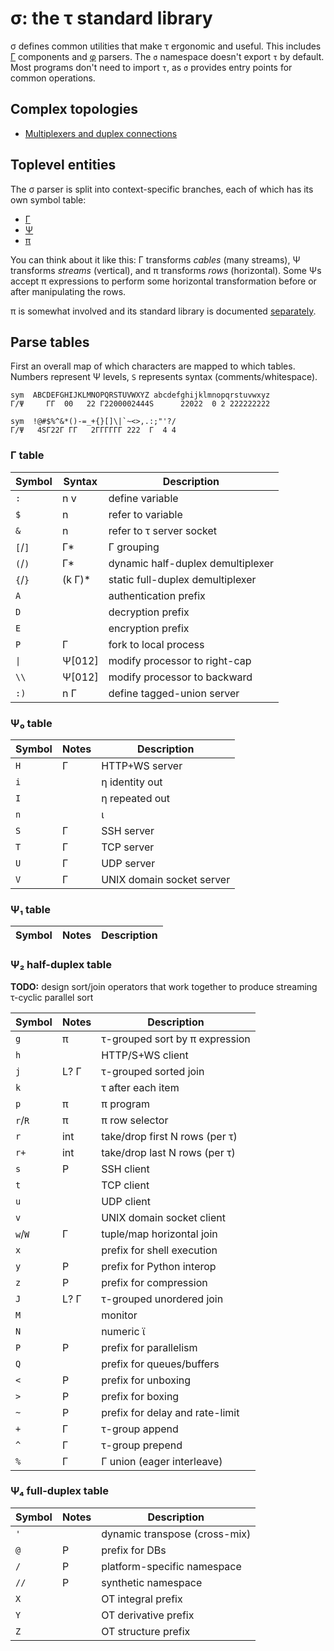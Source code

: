 # σ: the τ standard library
σ defines common utilities that make τ ergonomic and useful. This includes [Γ](Gamma.md) components and [φ](phi.md) parsers. The `σ` namespace doesn't export `τ` by default. Most programs don't need to import `τ`, as `σ` provides entry points for common operations.


## Complex topologies
+ [Multiplexers and duplex connections](sigma-multiplex.md)


## Toplevel entities
The σ parser is split into context-specific branches, each of which has its own symbol table:

+ [Γ](Gamma.md)
+ [Ψ](Psi.md)
+ [π](pi.md)

You can think about it like this: Γ transforms _cables_ (many streams), Ψ transforms _streams_ (vertical), and π transforms _rows_ (horizontal). Some Ψs accept π expressions to perform some horizontal transformation before or after manipulating the rows.

π is somewhat involved and its standard library is documented [separately](sigma-pi-stdlib.md).


## Parse tables
First an overall map of which characters are mapped to which tables. Numbers represent Ψ levels, `S` represents syntax (comments/whitespace).

```
sym  ABCDEFGHIJKLMNOPQRSTUVWXYZ abcdefghijklmnopqrstuvwxyz
Γ/Ψ     ΓΓ  00   22 Γ2200002444S      22022  0 2 222222222

sym  !@#$%^&*()-=_+{}[]\|`~<>,.:;"'?/
Γ/Ψ   4SΓ22Γ ΓΓ   2ΓΓΓΓΓΓ 222  Γ  4 4
```


### Γ table
| Symbol  | Syntax  | Description                       |
|---------|---------|-----------------------------------|
| `:`     | n v     | define variable                   |
| `$`     | n       | refer to variable                 |
| `&`     | n       | refer to τ server socket          |
| `[`/`]` | Γ\*     | Γ grouping                        |
| `(`/`)` | Γ\*     | dynamic half-duplex demultiplexer |
| `{`/`}` | (k Γ)\* | static full-duplex demultiplexer  |
| `A`     |         | authentication prefix             |
| `D`     |         | decryption prefix                 |
| `E`     |         | encryption prefix                 |
| `P`     | Γ       | fork to local process             |
| `\|`    | Ψ[012]  | modify processor to right-cap     |
| `\\`    | Ψ[012]  | modify processor to backward      |
| `:)`    | n Γ     | define tagged-union server        |


### Ψ₀ table
| Symbol | Notes | Description               |
|--------|-------|---------------------------|
| `H`    | Γ     | HTTP+WS server            |
| `i`    |       | η identity out            |
| `I`    |       | η repeated out            |
| `n`    |       | ι                         |
| `S`    | Γ     | SSH server                |
| `T`    | Γ     | TCP server                |
| `U`    | Γ     | UDP server                |
| `V`    | Γ     | UNIX domain socket server |


### Ψ₁ table
| Symbol   | Notes | Description                     |
|----------|-------|---------------------------------|


### Ψ₂ half-duplex table
**TODO:** design sort/join operators that work together to produce streaming τ-cyclic parallel sort

| Symbol  | Notes | Description                     |
|---------|-------|---------------------------------|
| `g`     | π     | τ-grouped sort by π expression  |
| `h`     |       | HTTP/S+WS client                |
| `j`     | L? Γ  | τ-grouped sorted join           |
| `k`     |       | τ after each item               |
| `p`     | π     | π program                       |
| `r`/`R` | π     | π row selector                  |
| `r`     | int   | take/drop first N rows (per τ)  |
| `r+`    | int   | take/drop last N rows (per τ)   |
| `s`     | P     | SSH client                      |
| `t`     |       | TCP client                      |
| `u`     |       | UDP client                      |
| `v`     |       | UNIX domain socket client       |
| `w`/`W` | Γ     | tuple/map horizontal join       |
| `x`     |       | prefix for shell execution      |
| `y`     | P     | prefix for Python interop       |
| `z`     | P     | prefix for compression          |
| `J`     | L? Γ  | τ-grouped unordered join        |
| `M`     |       | monitor                         |
| `N`     |       | numeric ϊ                       |
| `P`     | P     | prefix for parallelism          |
| `Q`     |       | prefix for queues/buffers       |
| `<`     | P     | prefix for unboxing             |
| `>`     | P     | prefix for boxing               |
| `~`     | P     | prefix for delay and rate-limit |
| `+`     | Γ     | τ-group append                  |
| `^`     | Γ     | τ-group prepend                 |
| `%`     | Γ     | Γ union (eager interleave)      |


### Ψ₄ full-duplex table
| Symbol | Notes | Description                   |
|--------|-------|-------------------------------|
| `'`    |       | dynamic transpose (cross-mix) |
| `@`    | P     | prefix for DBs                |
| `/`    | P     | platform-specific namespace   |
| `//`   | P     | synthetic namespace           |
| `X`    |       | OT integral prefix            |
| `Y`    |       | OT derivative prefix          |
| `Z`    |       | OT structure prefix           |
